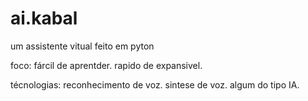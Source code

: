 # ai.kabal
 um assistente vitual feito em pyton

foco:
fárcil de aprentder.
rapido de expansivel.

técnologias:
reconhecimento de voz.
sintese de voz.
algum do tipo IA.